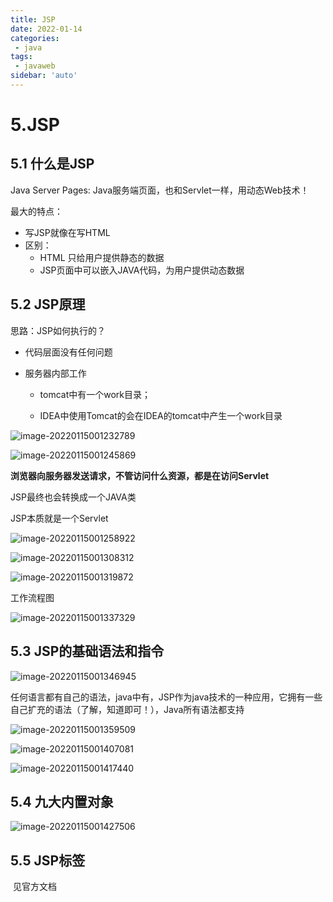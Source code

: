 ```yaml
---
title: JSP
date: 2022-01-14
categories:
 - java
tags:
 - javaweb
sidebar: 'auto'
---
```

# 5.JSP

##  5.1 什么是JSP

  Java  Server  Pages:  Java服务端页面，也和Servlet一样，用动态Web技术！

  最大的特点：

   * 写JSP就像在写HTML
   * 区别：
     * HTML 只给用户提供静态的数据
     * JSP页面中可以嵌入JAVA代码，为用户提供动态数据



## 5.2  JSP原理

思路：JSP如何执行的？

   * 代码层面没有任何问题

   * 服务器内部工作

     * tomcat中有一个work目录；

     * IDEA中使用Tomcat的会在IDEA的tomcat中产生一个work目录

       

![image-20220115001232789](https://img.yishenlaoban.top/image_my/image-20220115001232789.png)

![image-20220115001245869](https://img.yishenlaoban.top/image_my/image-20220115001245869.png)

**浏览器向服务器发送请求，不管访问什么资源，都是在访问Servlet**

 JSP最终也会转换成一个JAVA类

 JSP本质就是一个Servlet 	

![image-20220115001258922](https://img.yishenlaoban.top/image_my/image-20220115001258922.png)

![image-20220115001308312](https://img.yishenlaoban.top/image_my/image-20220115001308312.png)

![image-20220115001319872](https://img.yishenlaoban.top/image_my/image-20220115001319872.png)

工作流程图

![image-20220115001337329](https://img.yishenlaoban.top/image_my/image-20220115001337329.png)



## 5.3 JSP的基础语法和指令

![image-20220115001346945](https://img.yishenlaoban.top/image_my/image-20220115001346945.png)





任何语言都有自己的语法，java中有，JSP作为java技术的一种应用，它拥有一些自己扩充的语法（了解，知道即可！），Java所有语法都支持

![image-20220115001359509](https://img.yishenlaoban.top/image_my/image-20220115001359509.png)

![image-20220115001407081](https://img.yishenlaoban.top/image_my/image-20220115001407081.png)

![image-20220115001417440](https://img.yishenlaoban.top/image_my/image-20220115001417440.png)

## 5.4  九大内置对象

![image-20220115001427506](https://img.yishenlaoban.top/image_my/image-20220115001427506.png)

## 5.5 JSP标签

​    见官方文档

